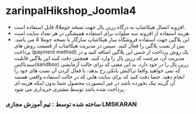 # zarinpalHikshop_Joomla4
+ افزونه اتصال هیکاشاپ به درگاه زرین پال جهت نسخه جوملا4 قابل استفاده است.
+ هزینه استفاده از افزونه سه صلوات برای استفاده همیشگی در هر تعداد سایت است.
+ این پلاگین جهت استفاده فروشگاه ساز هیکاشاپ سازگار با نسخه جوملا 4 می باشد. پس از نصب پلاگین را فعال کنید. سپس در مدیریت هیکاشاپ از قسمت روش های پرداخت (payment method) یک روش پرداخت از جنس این پلاگین اضافه کنید و در مدیریت آن، مرچنت کد زرین پال را وارد کنید. همچنین دقت کنید این پلاگین قابلیت سندباکس(sandbox) زرین پال را در خود دارد. به این معنی که برای حالت آزمایشی که نمی خواهید واقعا تراکنش بانکی رخ بدهد، با فعال کردن آن تست های خود را انجام دهید. حتما دقت کنید که برای سایت هایی که در حالت استفاده واقعی هستند آن گزینه تیک نخورده باشد در غیر اینصورت محصول شما بدون اینکه هزینه ای پرداخت شده باشد توسط مشتری خریداری می شود.
### ساخته شده توسط : تیم آموزش مجازی LMSKARAN
